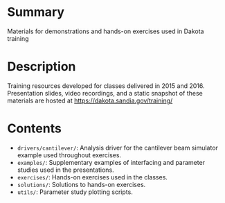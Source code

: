 # Summary

Materials for demonstrations and hands-on exercises used in Dakota training

# Description

Training resources developed for classes delivered in 2015 and
2016. Presentation slides, video recordings, and a static snapshot of
these materials are hosted at
https://dakota.sandia.gov/training/

# Contents

* `drivers/cantilever/`: Analysis driver for the cantilever beam
  simulator example used throughout exercises.
* `examples/`: Supplementary examples of interfacing and parameter
  studies used in the presentations.
* `exercises/`: Hands-on exercises used in the classes.
* `solutions/`: Solutions to hands-on exercises.
* `utils/`: Parameter study plotting scripts.
